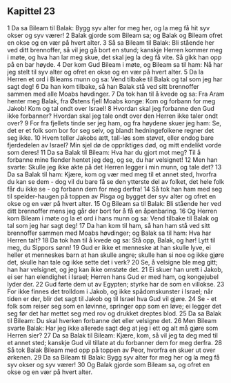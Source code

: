 ## Kapittel 23

1 Da sa Bileam til Balak: Bygg syv alter for meg her, og la meg få hit syv okser og syv værer!
2 Balak gjorde som Bileam sa; og Balak og Bileam ofret en okse og en vær på hvert alter.
3 Så sa Bileam til Balak: Bli stående her ved ditt brennoffer, så vil jeg gå bort en stund; kanskje Herren kommer meg i møte, og hva han lar meg skue, det skal jeg la deg få vite. Så gikk han opp på en bar høyde.
4 Der kom Gud Bileam i møte, og Bileam sa til ham: Nå har jeg stelt til syv alter og ofret en okse og en vær på hvert alter.
5 Da la Herren et ord i Bileams munn og sa: Vend tilbake til Balak og tal som jeg har sagt deg!
6 Da han kom tilbake, så han Balak stå ved sitt brennoffer sammen med alle Moabs høvdinger.
7 Da tok han til å kvede og sa: Fra Aram henter meg Balak, fra Østens fjell Moabs konge: Kom og forbann for meg Jakob! Kom og tal ondt over Israel!
8 Hvordan skal jeg forbanne den Gud ikke forbanner? Hvordan skal jeg tale ondt over den Herren ikke taler ondt over?
9 For fra fjellets tinde ser jeg ham, og fra høydene skuer jeg ham: Se, det er et folk som bor for seg selv, og blandt hedningefolkene regner det seg ikke.
10 Hvem teller Jakobs ætt, tall-løs som støvet, eller endog bare fjerdedelen av Israel? Min sjel dø de oppriktiges død, og mitt endelikt vorde som deres!
11 Da sa Balak til Bileam: Hva har du gjort mot meg? Til å forbanne mine fiender hentet jeg deg, og se, du har velsignet!
12 Men han svarte: Skulle jeg ikke akte på det Herren legger i min munn, og tale det?
13 Da sa Balak til ham: Kjære, kom og vær med meg til et annet sted, hvorfra du kan se dem - dog vil du bare få se den ytterste del av folket, det hele folk får du ikke se - og forbann dem for meg derfra!
14 Så tok han ham med seg til speider-haugen på toppen av Pisga og bygget der syv alter og ofret en okse og en vær på hvert alter.
15 Og Bileam sa til Balak: Bli stående her ved ditt brennoffer mens jeg går der bort for å få en åpenbaring.
16 Og Herren kom Bileam i møte og la et ord i hans munn og sa: Vend tilbake til Balak og tal som jeg har sagt deg!
17 Da han kom til ham, så han ham stå ved sitt brennoffer sammen med Moabs høvdinger; og Balak sa til ham: Hva har Herren talt?
18 Da tok han til å kvede og sa: Stå opp, Balak, og hør! Lytt til meg, du Sippors sønn!
19 Gud er ikke et menneske at han skulle lyve, ei heller et menneskes barn at han skulle angre; skulle han si noe og ikke gjøre det, skulle han tale og ikke sette det i verk?
20 Se, å velsigne ble meg gitt; han har velsignet, og jeg kan ikke omstøte det.
21 Ei skuer han urett i Jakob, ei ser han elendighet i Israel; Herren hans Gud er med ham, og kongejubel lyder der.
22 Gud førte dem ut av Egypten; styrke har de som en villokse.
23 For ikke finnes det trolldom i Jakob, og ikke spådomskunster i Israel; når tiden er der, blir det sagt til Jakob og til Israel hva Gud vil gjøre.
24 Se - et folk som reiser seg som en løvinne, springer opp som en løve; ei legger det seg før det har mettet seg med rov og drukket dreptes blod.
25 Da sa Balak til Bileam: Du skal hverken forbanne det eller velsigne det.
26 Men Bileam svarte Balak: Har jeg ikke allerede sagt deg at jeg i ett og alt må gjøre som Herren sier?
27 Da sa Balak til Bileam: Kjære, kom, så vil jeg ta deg med til et annet sted; kanskje Gud vil tillate at du forbanner dem for meg derfra.
28 Så tok Balak Bileam med opp på toppen av Peor, hvorfra en skuer ut over ørkenen.
29 Da sa Bileam til Balak: Bygg syv alter for meg her og la meg få syv okser og syv værer!
30 Og Balak gjorde som Bileam sa, og ofret en okse og en vær på hvert alter.
